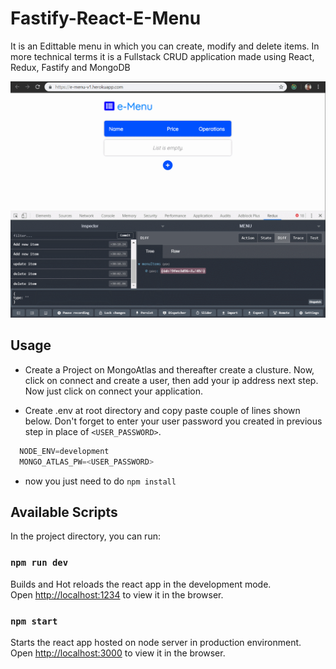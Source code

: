 # Fastify-React-E-Menu
It is an Edittable menu in which you can create, modify and delete items. In more technical terms it is a Fullstack CRUD application made using React, Redux, Fastify and MongoDB 

<p align="center">
  <img src="https://github.com/AwesomeChap/Fastify-React-E-Menu/blob/master/src/finalx3.gif" width="800" />
</p>

## Usage

* Create a Project on MongoAtlas and thereafter create a clusture. Now, click on connect and create a user, then add your ip address next step. Now just click on connect your application. 

* Create .env at root directory and copy paste couple of lines shown below. Don't forget to enter your user password you created in previous step in place of `<USER_PASSWORD>`.

```javascript
  NODE_ENV=development
  MONGO_ATLAS_PW=<USER_PASSWORD>
```

* now you just need to do `npm install`

## Available Scripts

In the project directory, you can run:

### `npm run dev`

Builds and Hot reloads the react app in the development mode.<br>
Open [http://localhost:1234](http://localhost:1234) to view it in the browser.


### `npm start`

Starts the react app hosted on node server in production environment.<br>
Open [http://localhost:3000](http://localhost:3000) to view it in the browser.

 <!-- ##Tutorial on Medium -->

